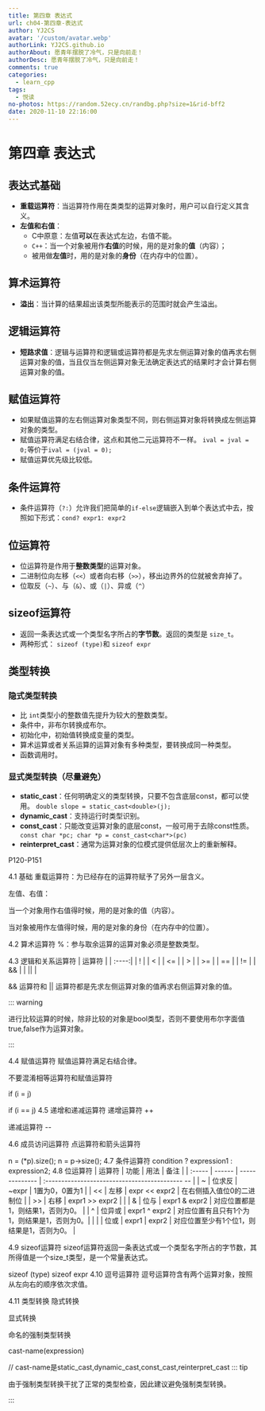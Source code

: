 ```yaml
---
title: 第四章 表达式
url: ch04-第四章-表达式
author: YJ2CS
avatar: '/custom/avatar.webp'
authorLink: YJ2CS.github.io
authorAbout: 愿青年摆脱了冷气，只是向前走！
authorDesc: 愿青年摆脱了冷气，只是向前走！
comments: true
categories:
  - learn_cpp
tags:
  - 悦读
no-photos: https://random.52ecy.cn/randbg.php?size=1&rid-bff2
date: 2020-11-10 22:16:00
---
```


# 第四章 表达式

## 表达式基础

- **重载运算符**：当运算符作用在类类型的运算对象时，用户可以自行定义其含义。
- **左值和右值**：
    - C中原意：左值**可以**在表达式左边，右值不能。
    - `C++`：当一个对象被用作**右值**的时候，用的是对象的**值**（内容）；
    - 被用做**左值**时，用的是对象的**身份**（在内存中的位置）。

## 算术运算符

- **溢出**：当计算的结果超出该类型所能表示的范围时就会产生溢出。

## 逻辑运算符

- **短路求值**：逻辑与运算符和逻辑或运算符都是先求左侧运算对象的值再求右侧运算对象的值，当且仅当左侧运算对象无法确定表达式的结果时才会计算右侧运算对象的值。

## 赋值运算符

- 如果赋值运算的左右侧运算对象类型不同，则右侧运算对象将转换成左侧运算对象的类型。
- 赋值运算符满足右结合律，这点和其他二元运算符不一样。 `ival = jval = 0;`等价于`ival = (jval = 0);`
- 赋值运算优先级比较低。

## 条件运算符

- 条件运算符（`?:`）允许我们把简单的`if-else`逻辑嵌入到单个表达式中去，按照如下形式：`cond? expr1: expr2`

## 位运算符

- 位运算符是作用于**整数类型**的运算对象。
- 二进制位向左移（`<<`）或者向右移（`>>`），移出边界外的位就被舍弃掉了。
- 位取反（`~`）、与（`&`）、或（`|`）、异或（`^`）

## sizeof运算符

- 返回一条表达式或一个类型名字所占的**字节数**。返回的类型是 `size_t`。
- 两种形式： `sizeof (type)`和 `sizeof expr`

## 类型转换

### 隐式类型转换

- 比 `int`类型小的整数值先提升为较大的整数类型。
- 条件中，非布尔转换成布尔。
- 初始化中，初始值转换成变量的类型。
- 算术运算或者关系运算的运算对象有多种类型，要转换成同一种类型。
- 函数调用时。

### 显式类型转换（尽量避免）

- **static_cast**：任何明确定义的类型转换，只要不包含底层const，都可以使用。 `double slope = static_cast<double>(j);`
- **dynamic_cast**：支持运行时类型识别。
- **const_cast**：只能改变运算对象的底层const，一般可用于去除const性质。 `const char *pc; char *p = const_cast<char*>(pc)`
- **reinterpret_cast**：通常为运算对象的位模式提供低层次上的重新解释。

P120-P151

4.1 基础
重载运算符：为已经存在的运算符赋予了另外一层含义。

左值、右值：

当一个对象用作右值得时候，用的是对象的值（内容）。

当对象被用作左值得时候，用的是对象的身份（在内存中的位置）。

4.2 算术运算符
%：参与取余运算的运算对象必须是整数类型。

4.3 逻辑和关系运算符
| 运算符 |
| :----:|
| ! |
| < |
| <= |
| > |
| >= |
| == |
| != |
| && |
| || |

&& 运算符和 || 运算符都是先求左侧运算对象的值再求右侧运算对象的值。

::: warning

进行比较运算的时候，除非比较的对象是bool类型，否则不要使用布尔字面值true,false作为运算对象。

:::

4.4 赋值运算符
赋值运算符满足右结合律。

不要混淆相等运算符和赋值运算符

if (i = j)

if (i == j)
4.5 递增和递减运算符
递增运算符 ++

递减运算符 --

4.6 成员访问运算符
点运算符和箭头运算符

n = (*p).size();
n = p->size();
4.7 条件运算符
condition ? expression1 : expression2;
4.8 位运算符
| 运算符 | 功能 | 用法 | 备注 |
| :----- | ------ | -------------- | :------------------------------------------- -- |
| ~ | 位求反 | ~expr | 1置为0，0置为1 |
| << | 左移 | expr << expr2 | 在右侧插入值位0的二进制位 |
| >> | 右移 | expr1 >> expr2 | |
| & | 位与 | expr1 & expr2 | 对应位置都是1，则结果1，否则为0。 |
| ^ | 位异或 | expr1 ^ expr2 | 对应位置有且只有1个为1，则结果是1，否则为0。|
| | | 位或 | expr1 | expr2 | 对应位置至少有1个位1，则结果是1，否则为0。 |

4.9 sizeof运算符
sizeof运算符返回一条表达式或一个类型名字所占的字节数，其所得值是一个size_t类型，是一个常量表达式。

sizeof (type)
sizeof expr
4.10 逗号运算符
逗号运算符含有两个运算对象，按照从左向右的顺序依次求值。

4.11 类型转换
隐式转换

显式转换

命名的强制类型转换

cast-name<type>(expression)

// cast-name是static_cast,dynamic_cast,const_cast,reinterpret_cast
::: tip

由于强制类型转换干扰了正常的类型检查，因此建议避免强制类型转换。

:::